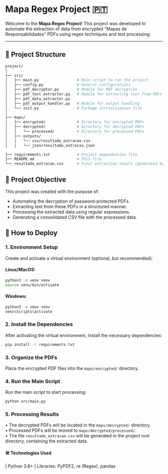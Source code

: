 # **Mapa Regex Project** 🇵🇹

Welcome to the **Mapa Regex Project**! This project was developed to automate the extraction of data from encrypted "Mapas de Responsabilidades" PDFs using regex techniques and text processing.

---

## **📂 Project Structure**
```bash
project/
│
├── src/
│   ├── main.py                 # Main script to run the project
│   ├── config.py               # General configurations
│   ├── pdf_decryptor.py        # Module for PDF decryption
│   ├── pdf_text_extractor.py   # Module for extracting text from PDFs
│   ├── pdf_data_extractor.py
│   ├── pdf_output_handler.py   # Module for output handling
│   └── init.py                 # Package initialization file
│
├── maps/
│   ├── encrypted/              # Directory for encrypted PDFs
│   ├── decrypted/              # Directory for decrypted PDFs
│   │   └── processed/          # Directory for processed PDFs
│   ├── outputs/
│   │   └── csv/resultado_extracao.csv
│   │   └── json/resultado_extracao.json

├── requirements.txt            # Project dependencies file
├── README.md                   # This file
└── resultado_extracao.csv      # Final extraction result (generated by the script)
```

## **🎯 Project Objective**

This project was created with the purpose of:

- Automating the decryption of password-protected PDFs.
- Extracting text from these PDFs in a structured manner.
- Processing the extracted data using regular expressions.
- Generating a consolidated CSV file with the processed data.

## **🔮 How to Deploy**

### 1. Environment Setup

Create and activate a virtual environment (optional, but recommended):

#### Linux/MacOS:
```bash
python3 -m venv venv
source venv/bin/activate
```

#### Windows:
```bash
python3 -m venv venv
venv\Scripts\activate
```

### 2. Install the Dependencies

After activating the virtual environment, install the necessary dependencies:
```bash
pip install -r requirements.txt
```

### 3. Organize the PDFs

Place the encrypted PDF files into the `maps/encrypted/` directory.

### 4. Run the Main Script

Run the main script to start processing:
```bash
python src/main.py
```

### 5. Processing Results
• The decrypted PDFs will be located in the `maps/decrypted/` directory.  
• Processed PDFs will be moved to `maps/decrypted/processed/`.  
• The file `resultado_extracao.csv` will be generated in the project root directory, containing the extracted data.

#### 🛠️ Technologies Used 
| Python 3.8+ | Libraries: PyPDF2, re (Regex), pandas